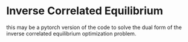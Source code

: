 # Inverse Correlated Equilibrium

this may be a pytorch version of the code to solve the dual form of the inverse correlated equilibrium optimization problem.

